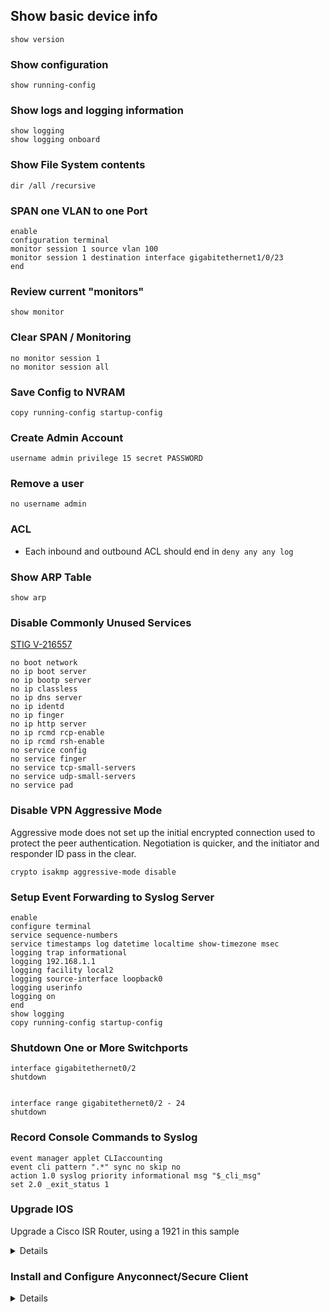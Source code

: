 ## Show basic device info
```
show version
```

### Show configuration
```
show running-config 
```

### Show logs and logging information
```
show logging
show logging onboard
```

### Show File System contents
```
dir /all /recursive
```

### SPAN one VLAN to one Port
```
enable
configuration terminal
monitor session 1 source vlan 100
monitor session 1 destination interface gigabitethernet1/0/23
end
```

### Review current "monitors"
```
show monitor
```

### Clear SPAN / Monitoring
```
no monitor session 1
no monitor session all
```

### Save Config to NVRAM
```
copy running-config startup-config 
```

### Create Admin Account
```
username admin privilege 15 secret PASSWORD
```

### Remove a user
```
no username admin
```

### ACL
- Each inbound and outbound ACL should end in ```deny any any log```

### Show ARP Table
```
show arp
```

### Disable Commonly Unused Services 
[STIG V-216557](https://www.stigviewer.com/stig/cisco_ios_router_rtr/2020-09-23/finding/V-216557)
```
no boot network
no ip boot server
no ip bootp server
no ip classless
no ip dns server
no ip identd
no ip finger
no ip http server
no ip rcmd rcp-enable
no ip rcmd rsh-enable
no service config
no service finger
no service tcp-small-servers
no service udp-small-servers
no service pad
```

### Disable VPN Aggressive Mode
Aggressive mode does not set up the initial encrypted connection used to protect the peer authentication. Negotiation is quicker, and the initiator and responder ID pass in the clear.
```
crypto isakmp aggressive-mode disable
```


### Setup Event Forwarding to Syslog Server
```
enable
configure terminal
service sequence-numbers
service timestamps log datetime localtime show-timezone msec
logging trap informational
logging 192.168.1.1
logging facility local2
logging source-interface loopback0
logging userinfo
logging on
end
show logging
copy running-config startup-config
```

### Shutdown One or More Switchports
```
interface gigabitethernet0/2
shutdown


interface range gigabitethernet0/2 - 24
shutdown
```

### Record Console Commands to Syslog
```
event manager applet CLIaccounting
event cli pattern ".*" sync no skip no
action 1.0 syslog priority informational msg "$_cli_msg"
set 2.0 _exit_status 1
```


### Upgrade IOS
Upgrade a Cisco ISR Router, using a  1921 in this sample

<details>

- show version (get memory size)

```	
Router> show version
…
Cisco CISCO1921/K9 (revision 1.0) with 491520K/32768K bytes of memory.
Processor board ID FTX183784SA
2 Gigabit Ethernet interfaces
1 terminal line
1 Virtual Private Network (VPN) Module
DRAM configuration is 64 bits wide with parity disabled.
255K bytes of non-volatile configuration memory.
245744K bytes of USB Flash usbflash0 (Read/Write)
…
```
491520K + 32768 = 524288 / 1024 = 512 MB DRAM

- Check available space for the new ios.bin file

```
Router# dir

Directory of usbflash0:/

    1  -rw-          34   Apr 2 2023 01:17:48 +00:00  pnp-tech-time
    2  -rw-       99921   Apr 2 2023 01:18:00 +00:00  pnp-tech-discovery-summary
    3  -rw-    85054748  Oct 12 2021 04:34:44 +00:00  c1900-universalk9-mz.SPA.157-3.M9.bin
    4  -rw-    85053068  May 24 2021 05:44:30 +00:00  c1900-universalk9-mz.SPA.157-3.M8.bin

```
  - Ensure sufficient storage is available to hold incoming ios file
  - If space is needed, you can remove via ```delete [filename]```

- Set the appropriate interface to have an IP, or pull a DHCP addres

```
enable
configure terminal
int g0/0
ip address dhcp
```

- Start the tftp server, hosting the iso file
- Open the firewall or disable it temporarily
- Copy the file via 

```
copy tftp flash0
[ip address]
[filename]
[filename]
```

```
Router# copy tftp flash0

Address or name of remote host [192.168.1.123]?
Source filename [c1900-universalk9-mz.SPA.158-3.M7.bin]?
Destination filename [flash0]? c1900-universalk9-mz.SPA.158-3.M7.bin

Accessing tftp://192.168.1.123/c1900-universalk9-mz.SPA.158-3.M7.bin...
Loading c1900-universalk9-mz.SPA.158-3.M7.bin from 192.168.1.123 (via GigabitEthernet0/0): !!!!!!!!!!!!!!!!!!!!!!!!!!!!!!!!!!!!!!!!!!!!!!!!!!!!!!!!!!!!!!!!!!!!!!!!!!!!!!!!!!!!!!!!!!!!!!!!!!!!!!!!!!!!!!!!!!!!!!!!!!!!!!!!!!!!!!!!!!!!!!!!!!!!!!!!!!!!!!!!!!!!!!!!!!!!!!!!!!!!!!!!!!!!!!!!!!!!!!!!!!!!!!!!!!!!!!!!!!!!!!!!!!!!!!!!!!!!!!!!!!!!!!!!!!!!!!!!!!!!!!!!!!!!!!!!!!!!!!!!!!!!!!!!!!!!!!!!!!!!!!!!!!!!!!!!!!!!!!!!!!!!!!!!!!!!!!!!!!!!
[OK - 86844008 bytes]

86844008 bytes copied in 134.428 secs (646026 bytes/sec)
```
		
- Apply the new IOS.bin as startup image, with fallback to previous

```
Router# enable
Router# configure terminal
Router(config)# no boot system
Router(config)# boot system usbflash0:c1900-universalk9-mz.SPA.158-3.M7.bin
Router(config)# boot system usbflash0:c1900-universalk9-mz.SPA.157-3.M9.bin
Router(config)# exit
Router# copy run start

Destination filename [startup-config]?

Building configuration...
[OK]
```
		
- Cross your fingers and reboot

```
Router# reload

Proceed with reload? [confirm]

*Apr  3 17:57:30.996: %SYS-5-RELOAD: Reload requested by console. Reload Reason: Reload Command.
…

Router# show version
```

</details>

### Install and Configure Anyconnect/Secure Client

<details>

- Get Cisco Secure Client
https://software.cisco.com/download/home/286330811/type/282364313/release/5.0.01242?i=!pp

- Setup a tftp server and host the file
https://www.solarwinds.com/free-tools/free-tftp-server

- Pull the file via copy command

```
Router# mkdir webvpn
Router# copy tftp: usbflash0:/webvpn/

Address or name of remote host [192.168.1.123]?
Source filename [cisco-secure-client-win-5.0.01242-webdeploy-k9.pkg]?
Destination filename [/webvpn/cisco-secure-client-win-5.0.01242-webdeploy-k9.pkg]?

Accessing tftp://192.168.1.123/cisco-secure-client-win-5.0.01242-webdeploy-k9.pkg...
Loading cisco-secure-client-win-5.0.01242-webdeploy-k9.pkg from 192.168.1.123 (via GigabitEthernet0/0): !!!!!!!!!!!!!!!!!!!!!!!!!!!!!!!!!!!!!!!!!!!!!!!!!!!!!!!!!!!!!!!!!!!!!!!!!!!!!!!!!!!!!!!!!!!!!!!!!!!!!!!!!!!!!!!!!!!!!!!!!!!!!!!!!!!!!!!!!!!!!!!!!!!!!!!!!!!!!!!!!!!!!!!!!!!!!!!!!!!!!!!!!!!!!!!!!!!!!!!!!!!!!!!!!!!!!!!!!!!!!!!!!!!!!!!!!!!!!!!!!!!!!!!!!!!!!!!!!!!!!!!!!!!!!!!!!!!!!!!!!!!!!!!!!!!!!!!!!!!!!!!!!!!!!!!!!!!!!!!!!!!!!!!!!!!!!!!!!!!!!!!!!!!!!!!!!!!!!!!!!!!!!!!!!!!!!!!
[OK - 95816631 bytes]
		
95816631 bytes copied in 148.748 secs (644154 bytes/sec)
```

- Enable the package

```
Router# config t

Enter configuration commands, one per line.  End with CNTL/Z.

Router(config)# crypto vpn anyconnect usbflash0:/webvpn/cisco-secure-client-win-5.0.01242-webdeploy-k9.pkg sequence 1

(be patient, this can take several minutes)
SSLVPN Package SSL-VPN-Client (seq:1): installed successfully
```

- Generate RSA Keypair and Self-Signed Certificate

```
Router# conf t

Enter configuration commands, one per line.  End with CNTL/Z.

Router(config)# crypto key generate rsa label SSLVPN_KEYPAIR modulus 2048

The name for the keys will be: SSLVPN_KEYPAIR

% The key modulus size is 2048 bits
% Generating 2048 bit RSA keys, keys will be non-exportable...
[OK] (elapsed time was 14 seconds)

Router(config)# end
Router# show crypto key mypubkey rsa SSLVPN_KEYPAIR

% Key pair was generated at: 21:37:53 UTC Apr 3 2023
Key name: SSLVPN_KEYPAIR
Key type: RSA KEYS
  Storage Device: not specified
  Usage: General Purpose Key
  Key is not exportable.
  Key Data:
  ........ 300D0609 2A864886 F70D0101 01050003 82010F00 3082010A 02820101
  00D78E95 31B39C4B B018AF94 2116FFCB 34B807DE 6829278C 53A5C3D9 AD4E514B
  80963E3E CC663B42 2F08D766 A4E0883E AAB9C7BA B31865EE BC670F35 B2A1A307
  6CF42B40 63A64019 7439E368 06430CC8 61DFD16A D58235DB E207B8F8 4FC0931B
  E1D48852 EB588923 349AF5C2 ........ B3BEF2B5 D0A39091 AC8E94A6 909FD55A
  C94E3250 0C7D4DFB C6EF03C0 1B3112D4 208DA2C2 0628B7E9 61999F1A 4B13C143
  599B414A 94BA19A9 0D40FF13 636507D6 9E3E8C66 22C06107 22D23AE9 74E6035A
  E0026BF8 07357F3C 9BE5B73C F52BDA70 016BD8CB B30584F3 26054FC9 95020FD9
  6889258C 6F52DF39 EE0C7203 30377434 CBF11EFE A094C9C4 D01A62EF ........
77020301 0001
```

- Configure a PKI Trustpoint

```
Router# config t

Enter configuration commands, one per line.  End with CNTL/Z.

Router(config)# crypto pki trustpoint SSLVPN_CERT
Router(ca-trustpoint)# enrollment selfsigned
Router(ca-trustpoint)# subject-name CN=myvpn
Router(ca-trustpoint)# rsakeypair  SSLVPN_KEYPAIR
```

- Generate the Certificate

```
Router(config)#crypto pki enroll SSLVPN_CERT
% Include the router serial number in the subject name? [yes/no]: no
% Include an IP address in the subject name? [no]: yes
(give the IP Address)
Generate Self Signed Router Certificate? [yes/no]: yes

Router Self Signed Certificate successfully created
```	

- Validate Certificate Creation

```
Router# show crypto pki certificates SSLVPN_CERT

Router Self-Signed Certificate
  Status: Available
  Certificate Serial Number (hex): 02
  Certificate Usage: General Purpose
  Issuer:
    hostname=Router.domain
    cn=myvpn
  Subject:
    Name: Router.domain
    hostname=Router.domain
    cn=myvpn
  Validity Date:
    start date: 21:44:06 UTC Apr 3 2023
    end   date: 00:00:00 UTC Jan 1 2030
Associated Trustpoints: SSLVPN_CERT
```

- Enable HTTPS Server

```
Router# conf t

Enter configuration commands, one per line.  End with CNTL/Z.

Router(config)# ip http secure-server

CRYPTO_PKI: setting trustpoint policy TP-self-signed-806861376 to use keypair TP-self-signed-806861376% Generating 1024 bit RSA keys, keys will be non-exportable...
[OK] (elapsed time was 2 seconds)

*Apr  3 20:46:30.247: %SSH-5-ENABLED: SSH 1.99 has been enabled
*Apr  3 20:46:30.367: %PKI-4-NOCONFIGAUTOSAVE: Configuration was modified.  Issue "write memory" to save new IOS PKI configuration

Router(config)# ip http authentication local
```

- Setup AAA Local and add a user

```
Router(config)# aaa new-model
Router(config)# aaa auth
Router(config)# aaa authentication login SSLVPN_AAA local
Router(config)# username admin privilege 15 secret aGoodPassword
```

- Define VPN Address Pool and an Access List to associate with it later in the webvpn context policy.

```
ip local pool SSLVPN_POOL 192.168.10.1 192.168.10.10
access-list 1 permit 192.168.0.0 0.0.255.255
```

- Configure Loopback 0 and a Virtual-Template Interface (VTI)

```
Router(config)# int loopback 0
*Apr  3 22:01:07.795: %LINEPROTO-5-UPDOWN: Line protocol on Interface Loopback0, changed state to up
Router(config-if)# ip add 172.16.1.1 255.255.255.255

Router(config)# int Virtual-template 1
Router(config-if)# ip unnumbered Loopback 0
```

- Configure WebVPN Gateway

```
Router(config)# webvpn gateway SSLVPN_GATEWAY
Router(config-webvpn-gateway)# ip address 123.123.123.123 port 443
Router(config-webvpn-gateway)# http-redirect port 80
Router(config-webvpn-gateway)# ssl trustpoint SSLVPN_CERT
Router(config-webvpn-gateway)# inservice
```

- Configure WebVPN Gateway, Context, and Group Policy

```
Router(config)# webvpn context SSL_Context
Router(config-webvpn-context)# gateway SSLVPN_Gateway
Router(config-webvpn-context)# virtual-template 1
Router(config-webvpn-context)# inservice
Router(config-webvpn-context)# aaa authentication list SSLVPN_AAA
Router(config-webvpn-context)# policy group SSL_Policy
Router(config-webvpn-group)# functions svc-enabled
Router(config-webvpn-group)# svc address-pool "SSLVPN_POOL" netmask 255.255.255.0
Router(config-webvpn-group)# svc split include acl 1
Router(config-webvpn-group)# svc dns-server primary 8.8.8.8
Router(config-webvpn-group)# exit
Router(config-webvpn-context)# default-group-policy SSL_Policy
```

</details>